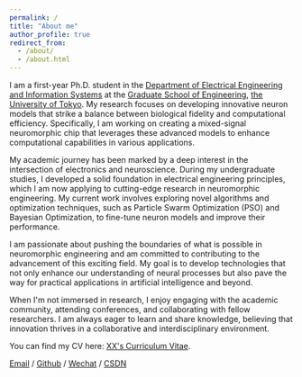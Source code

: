 ```yaml
---
permalink: /
title: "About me"
author_profile: true
redirect_from: 
  - /about/
  - /about.html
---
```


I am a first-year Ph.D. student in the [Department of Electrical Engineering and Information Systems](https://www.eeis.t.u-tokyo.ac.jp/) at the [Graduate School of Engineering](https://www.t.u-tokyo.ac.jp/soe), [the University of Tokyo](https://www.u-tokyo.ac.jp/ja/index.html). My research focuses on developing innovative neuron models that strike a balance between biological fidelity and computational efficiency. Specifically, I am working on creating a mixed-signal neuromorphic chip that leverages these advanced models to enhance computational capabilities in various applications.

My academic journey has been marked by a deep interest in the intersection of electronics and neuroscience. During my undergraduate studies, I developed a solid foundation in electrical engineering principles, which I am now applying to cutting-edge research in neuromorphic engineering. My current work involves exploring novel algorithms and optimization techniques, such as Particle Swarm Optimization (PSO) and Bayesian Optimization, to fine-tune neuron models and improve their performance.

I am passionate about pushing the boundaries of what is possible in neuromorphic engineering and am committed to contributing to the advancement of this exciting field. My goal is to develop technologies that not only enhance our understanding of neural processes but also pave the way for practical applications in artificial intelligence and beyond.

When I'm not immersed in research, I enjoy engaging with the academic community, attending conferences, and collaborating with fellow researchers. I am always eager to learn and share knowledge, believing that innovation thrives in a collaborative and interdisciplinary environment.

You can find my CV here: [XX's Curriculum Vitae](../assets/Curriculum_Vitae.pdf).

[Email](mailto:XX@stu.pku.edu.cn) / [Github](https://github.com/QiuDi233) / [Wechat](../images/wechat.jpg) / [CSDN](https://blog.csdn.net/qd1813100174?spm=1000.2115.3001.5343)


